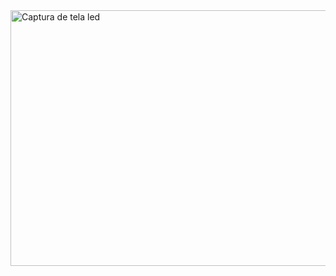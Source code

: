 <img width="959" height="409" alt="Captura de tela led" src="https://github.com/user-attachments/assets/8257263b-3883-4dab-8d26-796e55a5fc3c" />

